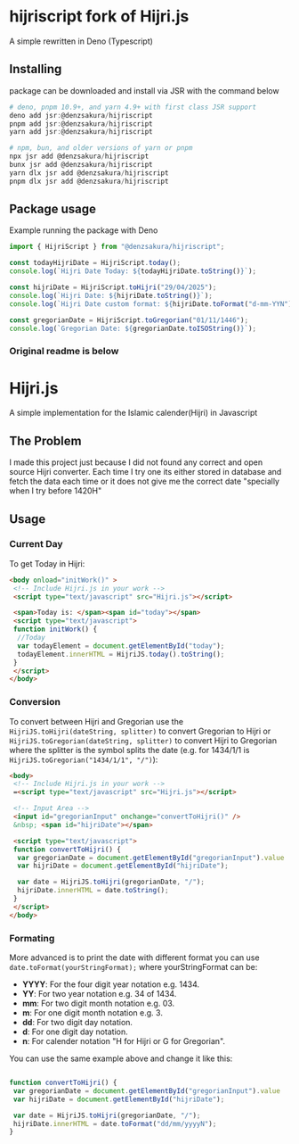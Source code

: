 
# hijriscript fork of Hijri.js

A simple rewritten in Deno (Typescript)

## Installing

package can be downloaded and install via JSR with the command below

```powershell
# deno, pnpm 10.9+, and yarn 4.9+ with first class JSR support
deno add jsr:@denzsakura/hijriscript
pnpm add jsr:@denzsakura/hijriscript
yarn add jsr:@denzsakura/hijriscript

# npm, bun, and older versions of yarn or pnpm
npx jsr add @denzsakura/hijriscript
bunx jsr add @denzsakura/hijriscript
yarn dlx jsr add @denzsakura/hijriscript
pnpm dlx jsr add @denzsakura/hijriscript
```

## Package usage

Example running the package with Deno

```typescript
import { HijriScript } from "@denzsakura/hijriscript";

const todayHijriDate = HijriScript.today();
console.log(`Hijri Date Today: ${todayHijriDate.toString()}`);

const hijriDate = HijriScript.toHijri("29/04/2025");
console.log(`Hijri Date: ${hijriDate.toString()}`);
console.log(`Hijri Date custom format: ${hijriDate.toFormat("d-mm-YYN")}`);

const gregorianDate = HijriScript.toGregorian("01/11/1446");
console.log(`Gregorian Date: ${gregorianDate.toISOString()}`);
```

### Original readme is below

# Hijri.js

A simple implementation for the Islamic calender(Hijri) in Javascript

## The Problem

I made this project just because I did not found any correct and open source Hijri converter. Each time I try one its either stored in database and fetch the data each time or it does not give me the correct date "specially when I try before 1420H"

## Usage

### Current Day

To get Today in Hijri:

```html
<body onload="initWork()" >
 <!-- Include Hijri.js in your work -->
 <script type="text/javascript" src="Hijri.js"></script>

 <span>Today is: </span><span id="today"></span>
 <script type="text/javascript">
 function initWork() {
  //Today
  var todayElement = document.getElementById("today");
  todayElement.innerHTML = HijriJS.today().toString();
 }
 </script>
</body>
```

### Conversion

To convert between Hijri and Gregorian use the ``HijriJS.toHijri(dateString, splitter)`` to convert Gregorian to Hijri
or ``HijriJS.toGregorian(dateString, splitter)``  to convert Hijri to Gregorian where the splitter is the symbol splits the date (e.g. for 1434/1/1 is ``HijriJS.toGregorian("1434/1/1", "/")``):

```html
<body>
 <!-- Include Hijri.js in your work -->
 =<script type="text/javascript" src="Hijri.js"></script>

 <!-- Input Area -->
 <input id="gregorianInput" onchange="convertToHijri()" />
 &nbsp; <span id="hijriDate"></span>

 <script type="text/javascript">
 function convertToHijri() {
  var gregorianDate = document.getElementById("gregorianInput").value
  var hijriDate = document.getElementById("hijriDate");

  var date = HijriJS.toHijri(gregorianDate, "/");
  hijriDate.innerHTML = date.toString();
 }
 </script>
</body>
```

### Formating

More advanced is to print the date with different format you can use ``date.toFormat(yourStringFormat);`` where yourStringFormat can be:

- **YYYY**: For the four digit year notation e.g. 1434.
- **YY**: For two year notation e.g. 34 of 1434.
- **mm**: For two digit month notation e.g. 03.
- **m**: For one digit month notation e.g. 3.
- **dd**: For two digit day notation.
- **d**: For one digit day notation.
- **n**: For calender notation "H for Hijri or G for Gregorian".

You can use the same example above and change it like this:

```javascript

function convertToHijri() {
 var gregorianDate = document.getElementById("gregorianInput").value
 var hijriDate = document.getElementById("hijriDate");

 var date = HijriJS.toHijri(gregorianDate, "/");
 hijriDate.innerHTML = date.toFormat("dd/mm/yyyyN");
}

```
